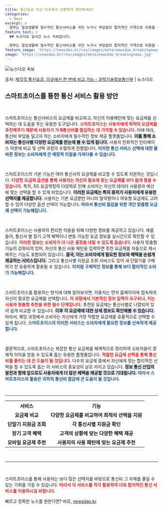 ```yaml
---
title: 통신요금 비교 이곳에서 간편하게 확인하세요!
categories:
  - News
excerpt: >
  정부는 일상생활에 필수적인 통신서비스를 국민 누구나 부담없이 합리적인 가격으로 이용할 수 있도록 가계통신비 …
feature_text: >
  ## 뉴스다오 실시간 뉴스 속보입니다.

  정부는 일상생활에 필수적인 통신서비스를 국민 누구나 부담없이 합리적인 가격으로 이용할 수 있도록 가계통신비 …
feature_image: 'https://newsdao.kr/res/images/meta/newsdao_breakingnews.jpg'
image: 'https://newsdao.kr/res/images/meta/newsdao_breakingnews.jpg'
---
```


![뉴스다오 속보](https://newsdao.kr/res/images/meta/newsdao_breakingnews.jpg)

<p>출처: <a href="https://newsdao.kr/3629" rel="dofollow">제각각 통신요금, 이곳에선 한 번에 비교 가능 - 과학기술정보통신부</a> | 뉴스다오</p>

<h2 data-ke-size="size26">스마트초이스를 통한 통신 서비스 활용 방안</h2>

<p data-ke-size="size16">&nbsp;</p>
스마트초이스는 통신서비스의 요금제를 비교하고, 자신의 이용패턴에 맞는 요금제를 선택하는 데 도움을 주는 유용한 도구입니다. <b><span style="color: #ee2323;">스마트초이스는 사용자에게 최적의 요금제를 추천해주기 때문에 사용자가 가계통신비를 절감하는 데 기여할 수 있습니다.</span></b> 이에 따라, 통신비 부담을 덜고자 하는 소비자에게 필수적인 정보 제공 플랫폼입니다. <b><span style="background-color: #21538527;">이를 통해 소비자는 통신사별 다양한 요금제를 한눈에 볼 수 있게 됩니다.</span></b> 사용자 친화적인 인터페이스 덕분에 비교 및 선택 과정이 수월하게 진행됩니다. <b><span style="color: #1a5490;">이러한 통신 서비스 선택에 대한 올바른 정보는 소비자에게 큰 재정적 이점을 가져다줄 수 있습니다.</span></b>

<p data-ke-size="size16">&nbsp;</p>
스마트초이스의 기본 기능은 여러 통신사의 요금제를 비교할 수 있도록 지원하는 것입니다. <b><span style="color: #ee2323;">다양한 요금제 옵션을 통해 사용자는 자신의 필요에 맞는 요금제를 보다 쉽게 찾을 수 있습니다.</span></b> 특히, 5G 요금약정의 다양화로 인해 소비자는 자신의 데이터 사용량과 예산에 맞는 선택을 할 수 있게 되었습니다. <b><span style="background-color: #21538527;">이러한 요금제는 특히 중저가 사용자에게 유용한 선택지를 제공합니다.</span></b> 사용자는 기본 요금뿐만 아니라 절약형이나 여유형 요금제도 고려할 수 있어 다양한 옵션 선택이 가능합니다. <b><span style="color: #1a5490;">따라서 통신비 절감을 위한 개인 맞춤형 요금제 선택이 가능해집니다.</span></b>

<p data-ke-size="size16">&nbsp;</p>
스마트초이스는 사용자의 편리한 이용을 위해 다양한 정보를 제공하고 있습니다. 예를 들어, 통신사 별 장기 고객 혜택이나 변동 가능한 요금 정보를 실시간으로 확인할 수 있습니다. <b><span style="color: #ee2323;">이러한 정보는 소비자가 더 나은 결정을 내릴 수 있도록 돕습니다.</span></b> 사용자 맞춤형 기능이 강화되어 있어, 자신의 통신 사용 패턴을 입력하면 추천 요금제를 자동으로 제시해주는 기능도 포함되어 있습니다. <b><span style="background-color: #21538527;">결국, 이는 소비자에게 필요한 정보와 혜택을 손쉽게 제공하는 서비스입니다.</span></b> 그리고 통신사별 지원금 조회 서비스도 있어 새 단말기를 구매하기 전 유용하게 활용될 수 있습니다. <b><span style="color: #1a5490;">이처럼 구체적인 정보를 통해 보다 합리적인 소비가 가능해집니다.</span></b>

<p data-ke-size="size16">&nbsp;</p>
스마트초이스를 활용하는 방식에 대해 알아보자면, 이용자는 먼저 홈페이지에 접속하여 자신이 필요한 요금제를 선택합니다. <b><span style="color: #ee2323;">이 과정에서 기본적인 정보 입력이 요구되나, 이는 사용자 맞춤형 추천을 위한 필수 단계입니다.</span></b> 추천된 요금제는 통신사별로 나열되어 있어 쉽게 비교할 수 있습니다. <b><span style="background-color: #21538527;">이후 각 요금제에 대한 상세 정보도 확인해볼 수 있습니다.</span></b> 따라서, 해당 과정에서 소비자는 자신에게 가장 적합한 요금제를 효율적으로 선택할 수 있게 됩니다. <b><span style="color: #1a5490;">스마트초이스의 이러한 서비스는 소비자에게 필요한 정보를 신속하게 제공합니다.</span></b>

<p data-ke-size="size16">&nbsp;</p>
결론적으로, 스마트초이스는 복잡한 통신 요금제를 체계적으로 정리하여 소비자들이 경제적 이익을 얻을 수 있도록 돕는 유용한 플랫폼입니다. <b><span style="color: #ee2323;">적절한 요금제 선택을 통해 통신비를 줄이는 데 큰 도움이 될 것입니다.</span></b> 다수의 요금제 중에서 자신에게 맞는 합리적인 선택을 할 수 있도록 돕는 이 서비스의 중요성이 날로 커지고 있습니다. <b><span style="background-color: #21538527;">정보 통신 산업의 발전과 함께 앞으로도 사용자에게 더 많은 혜택을 제공할 것으로 기대됩니다.</span></b> <b><span style="color: #1a5490;">따라서 스마트초이스의 활용은 귀하의 통신비 절감에 큰 도움이 될 것입니다.</span></b>
  
<p data-ke-size="size16">&nbsp;</p>
<hr />

<table style="width: 100%;">
  <tr>
    <th>서비스</th>
    <th>기능</th>
  </tr>
  <tr>
    <td style="text-align: center; height: 17px;"><b>요금제 비교</b></td>
    <td style="text-align: center; height: 17px;"><b>다양한 요금제를 비교하여 최적의 선택을 지원</b></td>
  </tr>
  <tr>
    <td style="text-align: center; height: 17px;"><b>단말기 지원금 조회</b></td>
    <td style="text-align: center; height: 17px;"><b>각 통신사별 지원금 확인</b></td>
  </tr>
  <tr>
    <td style="text-align: center; height: 17px;"><b>장기 고객 혜택</b></td>
    <td style="text-align: center; height: 17px;"><b>고객의 상황에 맞는 다양한 혜택 제공</b></td>
  </tr>
  <tr>
    <td style="text-align: center; height: 17px;"><b>모바일 요금제 추천</b></td>
    <td style="text-align: center; height: 17px;"><b>사용자의 사용 패턴에 맞는 요금제 추천</b></td>
  </tr>
</table>
  
<p data-ke-size="size16">&nbsp;</p>
<hr />

<p data-ke-size="size16">&nbsp;</p>
스마트초이스를 통해 사용자는 보다 많은 선택지를 바탕으로 통신비 그 자체를 줄일 수 있는 기회를 가질 수 있습니다. <b><span style="color: #ee2323;">따라서 이 서비스를 적극 활용하여 더욱 합리적인 통신 서비스를 이용하시길 바랍니다.</span></b>  

빠르고 정확한 뉴스를 원한다면? 바로, <a href="https://newsdao.kr" rel="dofollow">newsdao.kr</a>


